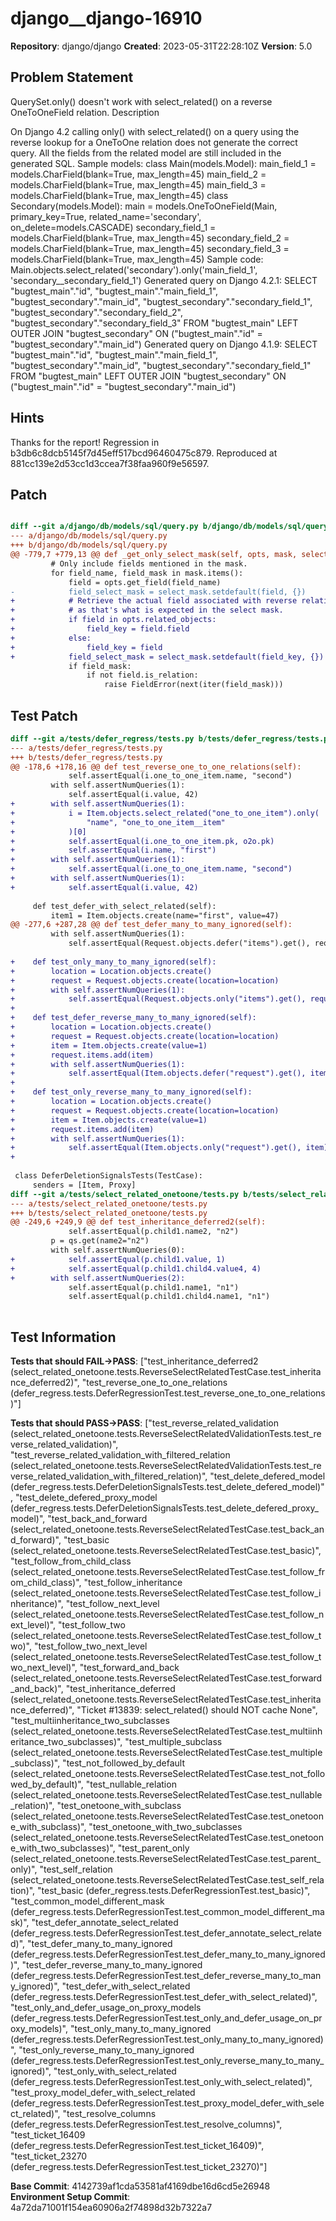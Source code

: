 # django__django-16910

**Repository**: django/django
**Created**: 2023-05-31T22:28:10Z
**Version**: 5.0

## Problem Statement

QuerySet.only() doesn't work with select_related() on a reverse OneToOneField relation.
Description
	
On Django 4.2 calling only() with select_related() on a query using the reverse lookup for a OneToOne relation does not generate the correct query.
All the fields from the related model are still included in the generated SQL.
Sample models:
class Main(models.Model):
	main_field_1 = models.CharField(blank=True, max_length=45)
	main_field_2 = models.CharField(blank=True, max_length=45)
	main_field_3 = models.CharField(blank=True, max_length=45)
class Secondary(models.Model):
	main = models.OneToOneField(Main, primary_key=True, related_name='secondary', on_delete=models.CASCADE)
	secondary_field_1 = models.CharField(blank=True, max_length=45)
	secondary_field_2 = models.CharField(blank=True, max_length=45)
	secondary_field_3 = models.CharField(blank=True, max_length=45)
Sample code:
Main.objects.select_related('secondary').only('main_field_1', 'secondary__secondary_field_1')
Generated query on Django 4.2.1:
SELECT "bugtest_main"."id", "bugtest_main"."main_field_1", "bugtest_secondary"."main_id", "bugtest_secondary"."secondary_field_1", "bugtest_secondary"."secondary_field_2", "bugtest_secondary"."secondary_field_3" FROM "bugtest_main" LEFT OUTER JOIN "bugtest_secondary" ON ("bugtest_main"."id" = "bugtest_secondary"."main_id")
Generated query on Django 4.1.9:
SELECT "bugtest_main"."id", "bugtest_main"."main_field_1", "bugtest_secondary"."main_id", "bugtest_secondary"."secondary_field_1" FROM "bugtest_main" LEFT OUTER JOIN "bugtest_secondary" ON ("bugtest_main"."id" = "bugtest_secondary"."main_id")


## Hints

Thanks for the report! Regression in b3db6c8dcb5145f7d45eff517bcd96460475c879. Reproduced at 881cc139e2d53cc1d3ccea7f38faa960f9e56597.

## Patch

```diff

diff --git a/django/db/models/sql/query.py b/django/db/models/sql/query.py
--- a/django/db/models/sql/query.py
+++ b/django/db/models/sql/query.py
@@ -779,7 +779,13 @@ def _get_only_select_mask(self, opts, mask, select_mask=None):
         # Only include fields mentioned in the mask.
         for field_name, field_mask in mask.items():
             field = opts.get_field(field_name)
-            field_select_mask = select_mask.setdefault(field, {})
+            # Retrieve the actual field associated with reverse relationships
+            # as that's what is expected in the select mask.
+            if field in opts.related_objects:
+                field_key = field.field
+            else:
+                field_key = field
+            field_select_mask = select_mask.setdefault(field_key, {})
             if field_mask:
                 if not field.is_relation:
                     raise FieldError(next(iter(field_mask)))


```

## Test Patch

```diff
diff --git a/tests/defer_regress/tests.py b/tests/defer_regress/tests.py
--- a/tests/defer_regress/tests.py
+++ b/tests/defer_regress/tests.py
@@ -178,6 +178,16 @@ def test_reverse_one_to_one_relations(self):
             self.assertEqual(i.one_to_one_item.name, "second")
         with self.assertNumQueries(1):
             self.assertEqual(i.value, 42)
+        with self.assertNumQueries(1):
+            i = Item.objects.select_related("one_to_one_item").only(
+                "name", "one_to_one_item__item"
+            )[0]
+            self.assertEqual(i.one_to_one_item.pk, o2o.pk)
+            self.assertEqual(i.name, "first")
+        with self.assertNumQueries(1):
+            self.assertEqual(i.one_to_one_item.name, "second")
+        with self.assertNumQueries(1):
+            self.assertEqual(i.value, 42)
 
     def test_defer_with_select_related(self):
         item1 = Item.objects.create(name="first", value=47)
@@ -277,6 +287,28 @@ def test_defer_many_to_many_ignored(self):
         with self.assertNumQueries(1):
             self.assertEqual(Request.objects.defer("items").get(), request)
 
+    def test_only_many_to_many_ignored(self):
+        location = Location.objects.create()
+        request = Request.objects.create(location=location)
+        with self.assertNumQueries(1):
+            self.assertEqual(Request.objects.only("items").get(), request)
+
+    def test_defer_reverse_many_to_many_ignored(self):
+        location = Location.objects.create()
+        request = Request.objects.create(location=location)
+        item = Item.objects.create(value=1)
+        request.items.add(item)
+        with self.assertNumQueries(1):
+            self.assertEqual(Item.objects.defer("request").get(), item)
+
+    def test_only_reverse_many_to_many_ignored(self):
+        location = Location.objects.create()
+        request = Request.objects.create(location=location)
+        item = Item.objects.create(value=1)
+        request.items.add(item)
+        with self.assertNumQueries(1):
+            self.assertEqual(Item.objects.only("request").get(), item)
+
 
 class DeferDeletionSignalsTests(TestCase):
     senders = [Item, Proxy]
diff --git a/tests/select_related_onetoone/tests.py b/tests/select_related_onetoone/tests.py
--- a/tests/select_related_onetoone/tests.py
+++ b/tests/select_related_onetoone/tests.py
@@ -249,6 +249,9 @@ def test_inheritance_deferred2(self):
             self.assertEqual(p.child1.name2, "n2")
         p = qs.get(name2="n2")
         with self.assertNumQueries(0):
+            self.assertEqual(p.child1.value, 1)
+            self.assertEqual(p.child1.child4.value4, 4)
+        with self.assertNumQueries(2):
             self.assertEqual(p.child1.name1, "n1")
             self.assertEqual(p.child1.child4.name1, "n1")
 

```

## Test Information

**Tests that should FAIL→PASS**: ["test_inheritance_deferred2 (select_related_onetoone.tests.ReverseSelectRelatedTestCase.test_inheritance_deferred2)", "test_reverse_one_to_one_relations (defer_regress.tests.DeferRegressionTest.test_reverse_one_to_one_relations)"]

**Tests that should PASS→PASS**: ["test_reverse_related_validation (select_related_onetoone.tests.ReverseSelectRelatedValidationTests.test_reverse_related_validation)", "test_reverse_related_validation_with_filtered_relation (select_related_onetoone.tests.ReverseSelectRelatedValidationTests.test_reverse_related_validation_with_filtered_relation)", "test_delete_defered_model (defer_regress.tests.DeferDeletionSignalsTests.test_delete_defered_model)", "test_delete_defered_proxy_model (defer_regress.tests.DeferDeletionSignalsTests.test_delete_defered_proxy_model)", "test_back_and_forward (select_related_onetoone.tests.ReverseSelectRelatedTestCase.test_back_and_forward)", "test_basic (select_related_onetoone.tests.ReverseSelectRelatedTestCase.test_basic)", "test_follow_from_child_class (select_related_onetoone.tests.ReverseSelectRelatedTestCase.test_follow_from_child_class)", "test_follow_inheritance (select_related_onetoone.tests.ReverseSelectRelatedTestCase.test_follow_inheritance)", "test_follow_next_level (select_related_onetoone.tests.ReverseSelectRelatedTestCase.test_follow_next_level)", "test_follow_two (select_related_onetoone.tests.ReverseSelectRelatedTestCase.test_follow_two)", "test_follow_two_next_level (select_related_onetoone.tests.ReverseSelectRelatedTestCase.test_follow_two_next_level)", "test_forward_and_back (select_related_onetoone.tests.ReverseSelectRelatedTestCase.test_forward_and_back)", "test_inheritance_deferred (select_related_onetoone.tests.ReverseSelectRelatedTestCase.test_inheritance_deferred)", "Ticket #13839: select_related() should NOT cache None", "test_multiinheritance_two_subclasses (select_related_onetoone.tests.ReverseSelectRelatedTestCase.test_multiinheritance_two_subclasses)", "test_multiple_subclass (select_related_onetoone.tests.ReverseSelectRelatedTestCase.test_multiple_subclass)", "test_not_followed_by_default (select_related_onetoone.tests.ReverseSelectRelatedTestCase.test_not_followed_by_default)", "test_nullable_relation (select_related_onetoone.tests.ReverseSelectRelatedTestCase.test_nullable_relation)", "test_onetoone_with_subclass (select_related_onetoone.tests.ReverseSelectRelatedTestCase.test_onetoone_with_subclass)", "test_onetoone_with_two_subclasses (select_related_onetoone.tests.ReverseSelectRelatedTestCase.test_onetoone_with_two_subclasses)", "test_parent_only (select_related_onetoone.tests.ReverseSelectRelatedTestCase.test_parent_only)", "test_self_relation (select_related_onetoone.tests.ReverseSelectRelatedTestCase.test_self_relation)", "test_basic (defer_regress.tests.DeferRegressionTest.test_basic)", "test_common_model_different_mask (defer_regress.tests.DeferRegressionTest.test_common_model_different_mask)", "test_defer_annotate_select_related (defer_regress.tests.DeferRegressionTest.test_defer_annotate_select_related)", "test_defer_many_to_many_ignored (defer_regress.tests.DeferRegressionTest.test_defer_many_to_many_ignored)", "test_defer_reverse_many_to_many_ignored (defer_regress.tests.DeferRegressionTest.test_defer_reverse_many_to_many_ignored)", "test_defer_with_select_related (defer_regress.tests.DeferRegressionTest.test_defer_with_select_related)", "test_only_and_defer_usage_on_proxy_models (defer_regress.tests.DeferRegressionTest.test_only_and_defer_usage_on_proxy_models)", "test_only_many_to_many_ignored (defer_regress.tests.DeferRegressionTest.test_only_many_to_many_ignored)", "test_only_reverse_many_to_many_ignored (defer_regress.tests.DeferRegressionTest.test_only_reverse_many_to_many_ignored)", "test_only_with_select_related (defer_regress.tests.DeferRegressionTest.test_only_with_select_related)", "test_proxy_model_defer_with_select_related (defer_regress.tests.DeferRegressionTest.test_proxy_model_defer_with_select_related)", "test_resolve_columns (defer_regress.tests.DeferRegressionTest.test_resolve_columns)", "test_ticket_16409 (defer_regress.tests.DeferRegressionTest.test_ticket_16409)", "test_ticket_23270 (defer_regress.tests.DeferRegressionTest.test_ticket_23270)"]

**Base Commit**: 4142739af1cda53581af4169dbe16d6cd5e26948
**Environment Setup Commit**: 4a72da71001f154ea60906a2f74898d32b7322a7
